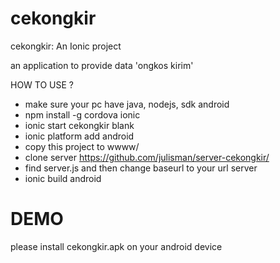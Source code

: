 # cekongkir

cekongkir: An Ionic project

an application to provide data 'ongkos kirim' 

HOW TO USE ?

* make sure your pc have java, nodejs, sdk android  
* npm install -g cordova ionic
* ionic start cekongkir blank
* ionic platform add android
* copy this project to wwww/
* clone server https://github.com/julisman/server-cekongkir/
* find server.js and then change baseurl to your url server 
* ionic build android 


# DEMO 
please install cekongkir.apk on your android device


